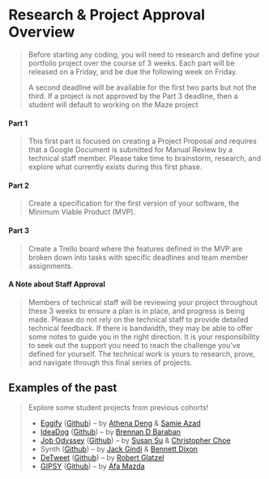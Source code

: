 # Research & Project Approval Overview
> 
> Before starting any coding, you will need to research and define your portfolio project over the course of 3 weeks. Each part will be released on a Friday, and be due the following week on Friday.
> 
> A second deadline will be available for the first two parts but not the third. If a project is not approved by the Part 3 deadline, then a student will default to working on the Maze project
> 
#### Part 1
> 
> This first part is focused on creating a Project Proposal and requires that a Google Document is submitted for Manual Review by a technical staff member. Please take time to brainstorm, research, and explore what currently exists during this first phase.
> 
#### Part 2
> 
> Create a specification for the first version of your software, the Minimum Viable Product (MVP).
> 
#### Part 3
> 
> Create a Trello board where the features defined in the MVP are broken down into tasks with specific deadlines and team member assignments.
> 
#### A Note about Staff Approval
> 
> Members of technical staff will be reviewing your project throughout these 3 weeks to ensure a plan is in place, and progress is being made. Please do not rely on the technical staff to provide detailed technical feedback. If there is bandwidth, they may be able to offer some notes to guide you in the right direction. It is your responsibility to seek out the support you need to reach the challenge you’ve defined for yourself. The technical work is yours to research, prove, and navigate through this final series of projects.
> 
## Examples of the past
> 
> Explore some student projects from previous cohorts!
> 
> -   [Eggify](https://ww25.eggventure.online/?subid1=20250405-0123-40fe-bb58-382a027fde7c "Eggify") ([Github](https://github.com/ad-egg/eggify "Github")) – by [Athena Deng](https://ad-egg.github.io/ "Athena Deng") & [Samie Azad](https://sazad44.github.io/ "Samie Azad")
> -   [IdeaDog](https://ww25.ideadog.site/home?subid1=20250405-0124-3405-b621-613b08a62b77 "IdeaDog") ([Github](https://github.com/bdbaraban/ideadog "Github")) – by [Brennan D Baraban](https://www.bdov.dev/ "Brennan D Baraban")
> -   [Job Odyssey](https://www.godaddy.com/forsale/jobodyssey.com?traffic_type=TDFS_BINNS2&traffic_id=binns2& "Job Odyssey") ([Github](https://github.com/christopherchoe/jobodyssey_hbtn "Github")) – by [Susan Su](https://susansu.site/ "Susan Su") & [Christopher Choe](https://christopherchoe.github.io/ "Christopher Choe")
> -   Synth ([Github](https://github.com/bennettdixon/synth "Github")) – by [Jack Gindi](https://intranet.alxswe.comjackgindi.com/ "Jack Gindi") & [Bennett Dixon](https://bencodesit.com/ "Bennett Dixon")
> -   [DeTweet](https://ww25.detweet.online/?subid1=20250405-0126-493d-b64e-e253518fd568 "DeTweet") ([Github](https://github.com/robertglatzel/detweet "Github")) – by [Robert Glatzel](https://robertglatzel.github.io/ "Robert Glatzel")
> -   [GIPSY](https://giphsearchy.firebaseapp.com/ "GIPSY") ([Github](https://github.com/AfaMadza/GIPSY "Github")) – by [Afa Mazda](https://www.linkedin.com/in/afa-madza "Afa Mazda")
